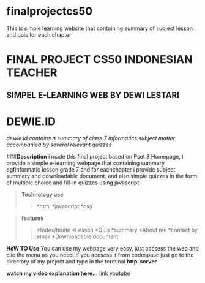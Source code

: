 # finalprojectcs50
This is simple learning website that containing summary of subject lesson and quis for each chapter
# FINAL PROJECT CS50 INDONESIAN TEACHER
## SIMPEL E-LEARNING WEB BY DEWI LESTARI

# **DEWIE.ID**

*dewie.id contains a summary of class 7 informatics subject matter accompanied by several relevant quizzes*

###**Description**
i made this final project based on Pset 8 Homepage, i provide a simple e-learning webpage that
containing summary ogfinformatic lesson grade 7 and for eachchapter i provide subject summary and downloadable document. and also simple quizzes in the form of multiple choice and fill-in quizzes using javascript.

>**Technology use**
>>*html
>>*javascript
>>*css

>**features**
>>*Index/home
>>*Lesson
>>*Quis
>>*summary
>>*About me
>>*contact by email
>>*Downloadable document


**HoW TO Use**
You can use my webpage very easy, just accsess the web and clic the menu as you need.
if you accsess it from codespase just go  to the directory of my project and type in the terminal **http-server**

**watch my video explanation here...**
[link youtube](https://youtu.be/cvR7MqaO2nM)

